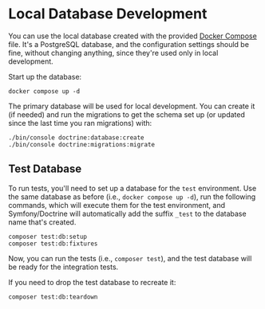 # Local Database Development

You can use the local database created with the provided
[Docker Compose](https://docs.docker.com/compose/) file. It's a PostgreSQL
database, and the configuration settings should be fine, without changing
anything, since they're used only in local development.

Start up the database:

```shell
docker compose up -d
```

The primary database will be used for local development. You can create it
(if needed) and run the migrations to get the schema set up (or updated since
the last time you ran migrations) with:

```shell
./bin/console doctrine:database:create
./bin/console doctrine:migrations:migrate
```

## Test Database

To run tests, you'll need to set up a database for the `test` environment.
Use the same database as before (i.e., `docker compose up -d`), run the
following commands, which will execute them for the test environment, and
Symfony/Doctrine will automatically add the suffix `_test` to the database name
that's created.

```shell
composer test:db:setup
composer test:db:fixtures
```

Now, you can run the tests (i.e., `composer test`), and the test database will
be ready for the integration tests.

If you need to drop the test database to recreate it:

```shell
composer test:db:teardown
```
